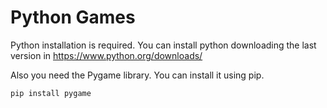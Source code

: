 # Python Games

Python installation is required. You can install python downloading the last version in https://www.python.org/downloads/

Also you need the Pygame library. You can install it using pip.
```python
pip install pygame
```